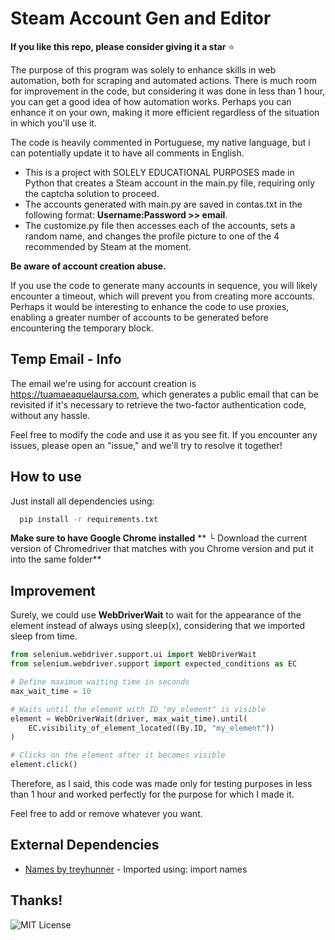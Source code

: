 
# Steam Account Gen and Editor

**If you like this repo, please consider giving it a star** ⭐️


The purpose of this program was solely to enhance skills in web automation, both for scraping and automated actions. There is much room for improvement in the code, but considering it was done in less than 1 hour, you can get a good idea of how automation works. Perhaps you can enhance it on your own, making it more efficient regardless of the situation in which you'll use it.

The code is heavily commented in Portuguese, my native language, but i can potentially update it to have all comments in English.

* This is a project with SOLELY EDUCATIONAL PURPOSES made in Python that creates a Steam account in the main.py file, requiring only the captcha solution to proceed. 
* The accounts generated with main.py are saved in contas.txt in the following format: **Username:Password >> email**. 
* The customize.py file then accesses each of the accounts, sets a random name, and changes the profile picture to one of the 4 recommended by Steam at the moment.

**Be aware of account creation abuse.**

If you use the code to generate many accounts in sequence, you will likely encounter a timeout, which will prevent you from creating more accounts.
Perhaps it would be interesting to enhance the code to use proxies, enabling a greater number of accounts to be generated before encountering the temporary block.



## Temp Email - Info

The email we're using for account creation is https://tuamaeaquelaursa.com, which generates a public email that can be revisited if it's necessary to retrieve the two-factor authentication code, without any hassle.

Feel free to modify the code and use it as you see fit. If you encounter any issues, please open an "issue," and we'll try to resolve it together!


## How to use

Just install all dependencies using:

```bash
  pip install -r requirements.txt
```
**Make sure to have Google Chrome installed**
** └ Download the current version of Chromedriver that matches with you Chrome version and put it into the same folder**
    
## Improvement

Surely, we could use **WebDriverWait** to wait for the appearance of the element instead of always using sleep(x), considering that we imported sleep from time.



```python
from selenium.webdriver.support.ui import WebDriverWait
from selenium.webdriver.support import expected_conditions as EC

# Define maximum waiting time in seconds
max_wait_time = 10

# Waits until the element with ID "my_element" is visible
element = WebDriverWait(driver, max_wait_time).until(
    EC.visibility_of_element_located((By.ID, "my_element"))
)

# Clicks on the element after it becomes visible
element.click()
```

Therefore, as I said, this code was made only for testing purposes in less than 1 hour and worked perfectly for the purpose for which I made it.

Feel free to add or remove whatever you want.
## External Dependencies

 - [Names by treyhunner](https://github.com/treyhunner/names) - Imported using: import names


## Thanks!

![MIT License](https://img.shields.io/badge/Leave%20a-STAR%E2%AD%90%EF%B8%8F-brightgreen?style=for-the-badge&logoColor=100%2C100%2C200&labelColor=255%2C255%2C255&color=100%2C100%2C200)
